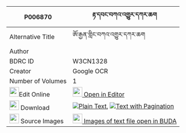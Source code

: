 |P006870|རྟ་དབང་བཀའ་འགྱུར་དཀར་ཆག 
| --- | --- 
|Alternative Title |ཨོ་རྒྱན་གླིང་བཀའ་འགྱུར་དཀར་ཆག
|Author | 
|BDRC ID | W3CN1328
|Creator | Google OCR
|Number of Volumes| 1
|<img width="25" src="https://img.icons8.com/color/25/000000/edit-property.png">Edit Online| [<img width="25" src="https://avatars.githubusercontent.com/u/45091458?s=200&v=4"> Open in Editor](http://editor.openpecha.org/P006870)
|<img width="25" src="https://img.icons8.com/fluent/48/000000/download-2.png"/>  Download | [![](https://img.icons8.com/color/20/000000/txt.png)Plain Text](https://github.com/Openpecha/P006870/releases/download/v1/tawang_kagyur_karchak_plain_P006870.zip), [![](https://img.icons8.com/color/20/000000/txt.png)Text with Pagination](https://github.com/Openpecha/P006870/releases/download/v1/tawang_kagyur_karchak_pages_P006870.zip)
|<img width="25" src="https://img.icons8.com/plasticine/100/000000/pictures-folder.png"/>  Source Images | [<img width="25" src="https://library.bdrc.io/icons/BUDA-small.svg"> Images of text file open in BUDA](https://library.bdrc.io/show/bdr:W3CN1328)